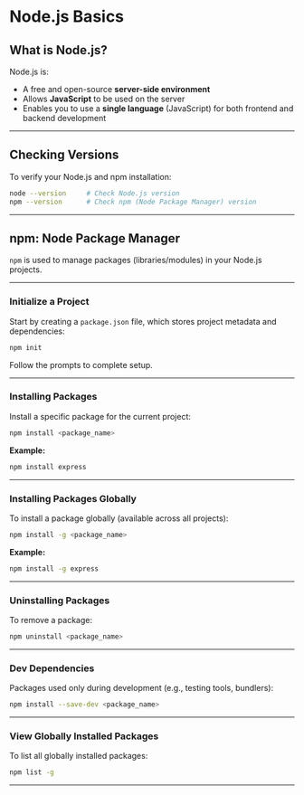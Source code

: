 # Node.js Basics

## What is Node.js?

Node.js is:

- A free and open-source **server-side environment**
- Allows **JavaScript** to be used on the server
- Enables you to use a **single language** (JavaScript) for both frontend and backend development

---

## Checking Versions

To verify your Node.js and npm installation:

```bash
node --version     # Check Node.js version
npm --version      # Check npm (Node Package Manager) version
````

---

## npm: Node Package Manager

`npm` is used to manage packages (libraries/modules) in your Node.js projects.

---

### Initialize a Project

Start by creating a `package.json` file, which stores project metadata and dependencies:

```bash
npm init
```

Follow the prompts to complete setup.

---

### Installing Packages

Install a specific package for the current project:

```bash
npm install <package_name>
```

**Example:**

```bash
npm install express
```

---

### Installing Packages Globally

To install a package globally (available across all projects):

```bash
npm install -g <package_name>
```

**Example:**

```bash
npm install -g express
```

---

### Uninstalling Packages

To remove a package:

```bash
npm uninstall <package_name>
```

---

### Dev Dependencies

Packages used only during development (e.g., testing tools, bundlers):

```bash
npm install --save-dev <package_name>
```

---

### View Globally Installed Packages

To list all globally installed packages:

```bash
npm list -g
```

---
